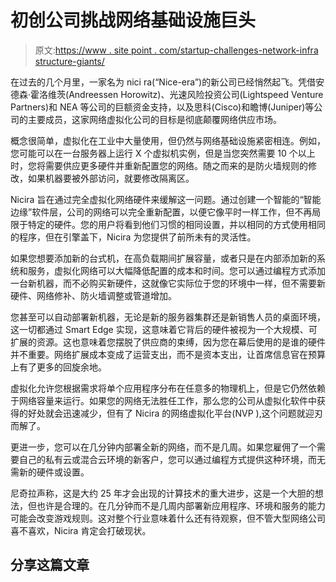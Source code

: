 # 初创公司挑战网络基础设施巨头

> 原文:[https://www . site point . com/startup-challenges-network-infra structure-giants/](https://www.sitepoint.com/startup-challenges-network-infrastructure-giants/)

在过去的几个月里，一家名为 nici ra(“Nice-era”)的新公司已经悄然起飞。凭借安德森·霍洛维茨(Andreessen Horowitz)、光速风险投资公司(Lightspeed Venture Partners)和 NEA 等公司的巨额资金支持，以及思科(Cisco)和瞻博(Juniper)等公司的主要成员，这家网络虚拟化公司的目标是彻底颠覆网络供应市场。

概念很简单，虚拟化在工业中大量使用，但仍然与网络基础设施紧密相连。例如，您可能可以在一台服务器上运行 X 个虚拟机实例，但是当您突然需要 10 个以上时，您将需要供应更多硬件并重新配置您的网络。随之而来的是防火墙规则的修改，如果机器要被外部访问，就要修改隔离区。

Nicira 旨在通过完全虚拟化网络硬件来缓解这一问题。通过创建一个智能的“智能边缘”软件层，公司的网络可以完全重新配置，以便它像平时一样工作，但不再局限于特定的硬件。您的用户将看到他们习惯的相同设置，并以相同的方式使用相同的程序，但在引擎盖下，Nicira 为您提供了前所未有的灵活性。

如果您想要添加新的台式机，在高负载期间扩展容量，或者只是在内部添加新的系统和服务，虚拟化网络可以大幅降低配置的成本和时间。您可以通过编程方式添加一台新机器，而不必购买新硬件，这就像它实际位于您的环境中一样，但不需要新硬件、网络修补、防火墙调整或管道增加。

您甚至可以自动部署新机器，无论是新的服务器集群还是新销售人员的桌面环境，这一切都通过 Smart Edge 实现，这意味着它背后的硬件被视为一个大规模、可扩展的资源。这也意味着您摆脱了供应商的束缚，因为您在幕后使用的是谁的硬件并不重要。网络扩展成本变成了运营支出，而不是资本支出，让首席信息官在预算上有了更多的回旋余地。

虚拟化允许您根据需求将单个应用程序分布在任意多的物理机上，但是它仍然依赖于网络容量来运行。如果您的网络无法胜任工作，那么您的公司从虚拟化软件中获得的好处就会迅速减少，但有了 Nicira 的网络虚拟化平台(NVP ),这个问题就迎刃而解了。

更进一步，您可以在几分钟内部署全新的网络，而不是几周。如果您雇佣了一个需要自己的私有云或混合云环境的新客户，您可以通过编程方式提供这种环境，而无需新的硬件或设置。

尼奇拉声称，这是大约 25 年才会出现的计算技术的重大进步，这是一个大胆的想法，但也许是合理的。在几分钟而不是几周内部署新应用程序、环境和服务的能力可能会改变游戏规则。这对整个行业意味着什么还有待观察，但不管大型网络公司喜不喜欢，Nicira 肯定会打破现状。

## 分享这篇文章